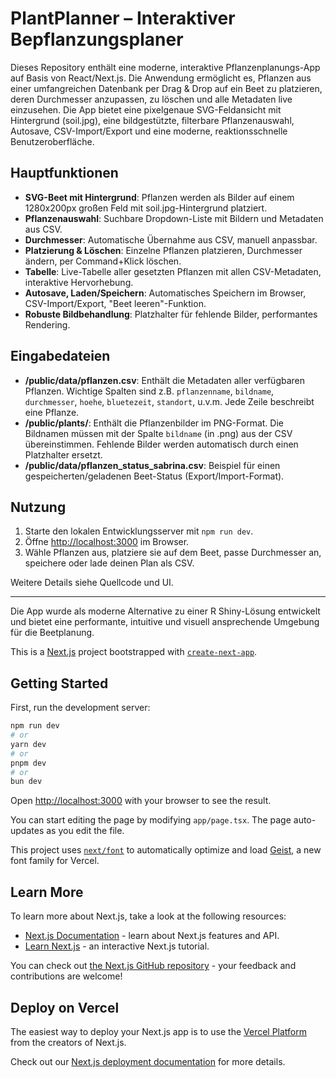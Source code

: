 # PlantPlanner – Interaktiver Bepflanzungsplaner

Dieses Repository enthält eine moderne, interaktive Pflanzenplanungs-App auf Basis von React/Next.js. Die Anwendung ermöglicht es, Pflanzen aus einer umfangreichen Datenbank per Drag & Drop auf ein Beet zu platzieren, deren Durchmesser anzupassen, zu löschen und alle Metadaten live einzusehen. Die App bietet eine pixelgenaue SVG-Feldansicht mit Hintergrund (soil.jpg), eine bildgestützte, filterbare Pflanzenauswahl, Autosave, CSV-Import/Export und eine moderne, reaktionsschnelle Benutzeroberfläche.

## Hauptfunktionen
- **SVG-Beet mit Hintergrund**: Pflanzen werden als Bilder auf einem 1280x200px großen Feld mit soil.jpg-Hintergrund platziert.
- **Pflanzenauswahl**: Suchbare Dropdown-Liste mit Bildern und Metadaten aus CSV.
- **Durchmesser**: Automatische Übernahme aus CSV, manuell anpassbar.
- **Platzierung & Löschen**: Einzelne Pflanzen platzieren, Durchmesser ändern, per Command+Klick löschen.
- **Tabelle**: Live-Tabelle aller gesetzten Pflanzen mit allen CSV-Metadaten, interaktive Hervorhebung.
- **Autosave, Laden/Speichern**: Automatisches Speichern im Browser, CSV-Import/Export, "Beet leeren"-Funktion.
- **Robuste Bildbehandlung**: Platzhalter für fehlende Bilder, performantes Rendering.

## Eingabedateien
- **/public/data/pflanzen.csv**: Enthält die Metadaten aller verfügbaren Pflanzen. Wichtige Spalten sind z.B. `pflanzenname`, `bildname`, `durchmesser`, `hoehe`, `bluetezeit`, `standort`, u.v.m. Jede Zeile beschreibt eine Pflanze.
- **/public/plants/**: Enthält die Pflanzenbilder im PNG-Format. Die Bildnamen müssen mit der Spalte `bildname` (in .png) aus der CSV übereinstimmen. Fehlende Bilder werden automatisch durch einen Platzhalter ersetzt.
- **/public/data/pflanzen_status_sabrina.csv**: Beispiel für einen gespeicherten/geladenen Beet-Status (Export/Import-Format).

## Nutzung
1. Starte den lokalen Entwicklungsserver mit `npm run dev`.
2. Öffne [http://localhost:3000](http://localhost:3000) im Browser.
3. Wähle Pflanzen aus, platziere sie auf dem Beet, passe Durchmesser an, speichere oder lade deinen Plan als CSV.

Weitere Details siehe Quellcode und UI.

---

Die App wurde als moderne Alternative zu einer R Shiny-Lösung entwickelt und bietet eine performante, intuitive und visuell ansprechende Umgebung für die Beetplanung.

This is a [Next.js](https://nextjs.org) project bootstrapped with [`create-next-app`](https://nextjs.org/docs/app/api-reference/cli/create-next-app).

## Getting Started

First, run the development server:

```bash
npm run dev
# or
yarn dev
# or
pnpm dev
# or
bun dev
```

Open [http://localhost:3000](http://localhost:3000) with your browser to see the result.

You can start editing the page by modifying `app/page.tsx`. The page auto-updates as you edit the file.

This project uses [`next/font`](https://nextjs.org/docs/app/building-your-application/optimizing/fonts) to automatically optimize and load [Geist](https://vercel.com/font), a new font family for Vercel.

## Learn More

To learn more about Next.js, take a look at the following resources:

- [Next.js Documentation](https://nextjs.org/docs) - learn about Next.js features and API.
- [Learn Next.js](https://nextjs.org/learn) - an interactive Next.js tutorial.

You can check out [the Next.js GitHub repository](https://github.com/vercel/next.js) - your feedback and contributions are welcome!

## Deploy on Vercel

The easiest way to deploy your Next.js app is to use the [Vercel Platform](https://vercel.com/new?utm_medium=default-template&filter=next.js&utm_source=create-next-app&utm_campaign=create-next-app-readme) from the creators of Next.js.

Check out our [Next.js deployment documentation](https://nextjs.org/docs/app/building-your-application/deploying) for more details.
